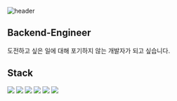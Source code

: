 ![header](https://capsule-render.vercel.app/api?type=cylinder&color=auto&height=200&section=header&text=Gyejin%&fontSize=80)


 ## Backend-Engineer
도전하고 싶은 일에 대해 포기하지 않는 개발자가 되고 싶습니다. 


 ## Stack  
<img src="https://img.shields.io/badge/Python-3776AB?style=flat&logo=Python&logoColor=white">
<img src="https://img.shields.io/badge/Jupyter-F37626?style=flat&logo=Jupyter&logoColor=white"/>  
<img src="https://img.shields.io/badge/Java-007396?style=for-the-badge&logo=java&logoColor=white">
<img src="https://img.shields.io/badge/Spring Boot-6DB33F?style=flat&logo=Spring Boot&logoColor=white"/>  
<img src="https://img.shields.io/badge/MySQL-4479A1?style=flat&logo=MySQL&logoColor=white"/>  
<img src="https://img.shields.io/badge/Notion-000000?style=flat&logo=Notion&logoColor=white"/>
